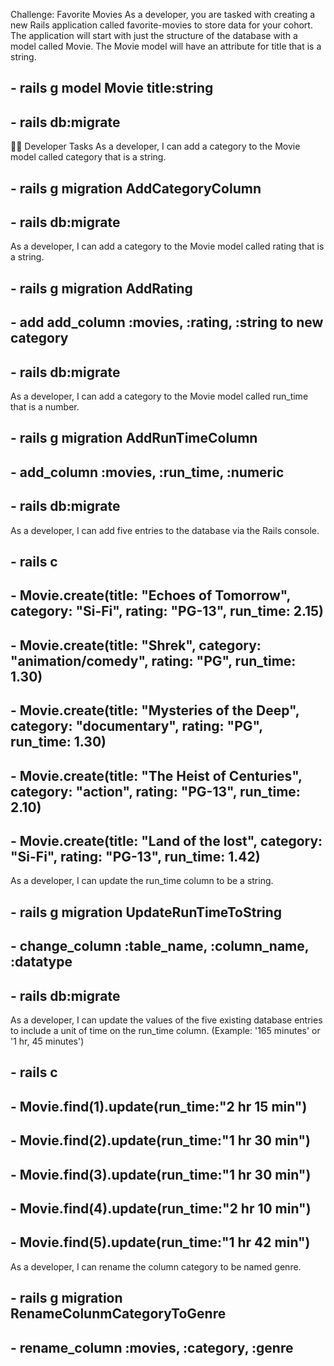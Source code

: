 Challenge: Favorite Movies
As a developer, you are tasked with creating a new Rails application called favorite-movies to store data for your cohort. The application will start with just the structure of the database with a model called Movie. The Movie model will have an attribute for title that is a string.
## - rails g model Movie title:string
## - rails db:migrate

👩‍💻 Developer Tasks
As a developer, I can add a category to the Movie model called category that is a string.
## - rails g migration AddCategoryColumn
## - rails db:migrate

As a developer, I can add a category to the Movie model called rating that is a string.
## - rails g migration AddRating
## - add add_column :movies, :rating, :string to new category
## - rails db:migrate

As a developer, I can add a category to the Movie model called run_time that is a number.
## - rails g migration AddRunTimeColumn
## - add_column :movies, :run_time, :numeric
## - rails db:migrate

As a developer, I can add five entries to the database via the Rails console.
## - rails c
## - Movie.create(title: "Echoes of Tomorrow", category: "Si-Fi", rating: "PG-13", run_time: 2.15)
## -  Movie.create(title: "Shrek", category: "animation/comedy", rating: "PG", run_time: 1.30)
## - Movie.create(title: "Mysteries of the Deep", category: "documentary", rating: "PG", run_time: 1.30)
## - Movie.create(title: "The Heist of Centuries", category: "action", rating: "PG-13", run_time: 2.10)
## - Movie.create(title: "Land of the lost", category: "Si-Fi", rating: "PG-13", run_time: 1.42)

As a developer, I can update the run_time column to be a string.
## - rails g migration UpdateRunTimeToString
## - change_column :table_name, :column_name, :datatype
## - rails db:migrate

As a developer, I can update the values of the five existing database entries to include a unit of time on the run_time column. (Example: '165 minutes' or '1 hr, 45 minutes')
## - rails c
## - Movie.find(1).update(run_time:"2 hr 15 min")
## - Movie.find(2).update(run_time:"1 hr 30 min")
## - Movie.find(3).update(run_time:"1 hr 30 min")
## - Movie.find(4).update(run_time:"2 hr 10 min")
## - Movie.find(5).update(run_time:"1 hr 42 min")

As a developer, I can rename the column category to be named genre.
## - rails g migration RenameColunmCategoryToGenre
## - rename_column :movies, :category, :genre
